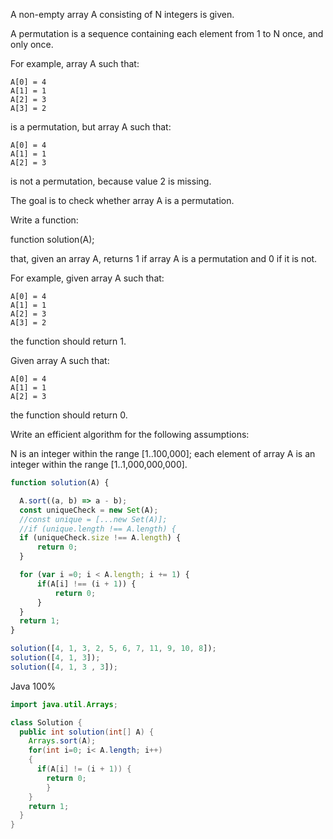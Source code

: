 A non-empty array A consisting of N integers is given.

A permutation is a sequence containing each element from 1 to N once, and only once.

For example, array A such that:

    A[0] = 4
    A[1] = 1
    A[2] = 3
    A[3] = 2
is a permutation, but array A such that:

    A[0] = 4
    A[1] = 1
    A[2] = 3
is not a permutation, because value 2 is missing.

The goal is to check whether array A is a permutation.

Write a function:

function solution(A);

that, given an array A, returns 1 if array A is a permutation and 0 if it is not.

For example, given array A such that:

    A[0] = 4
    A[1] = 1
    A[2] = 3
    A[3] = 2
the function should return 1.

Given array A such that:

    A[0] = 4
    A[1] = 1
    A[2] = 3
the function should return 0.

Write an efficient algorithm for the following assumptions:

N is an integer within the range [1..100,000];
each element of array A is an integer within the range [1..1,000,000,000].


```javascript
function solution(A) {

  A.sort((a, b) => a - b);
  const uniqueCheck = new Set(A);
  //const unique = [...new Set(A)];
  //if (unique.length !== A.length) {
  if (uniqueCheck.size !== A.length) {
      return 0;
  }

  for (var i =0; i < A.length; i += 1) {
      if(A[i] !== (i + 1)) {
          return 0;
      }
  }
  return 1;
}

solution([4, 1, 3, 2, 5, 6, 7, 11, 9, 10, 8]);
solution([4, 1, 3]);
solution([4, 1, 3 , 3]);

```



Java 100%
```Java
import java.util.Arrays;

class Solution {
  public int solution(int[] A) {
    Arrays.sort(A);
    for(int i=0; i< A.length; i++)
    {
      if(A[i] != (i + 1)) {
        return 0;
        }
    }
    return 1;
  }
}
```